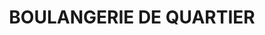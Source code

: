 ---
title: "BOULANGERIE DE QUARTIER"
url: /le-bouscat/boulangerie-de-quartier/
shop: boulangerie
---